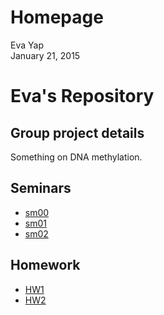 # Homepage
Eva Yap  
January 21, 2015  

Eva's Repository
=========================

Group project details
---------------------
Something on DNA methylation.  

Seminars
--------

- [sm00](https://github.com/STAT540-UBC/zz_yap-shyong-quin_STAT540_2015/testRepo/blob/master/seminars/sem0.md)
- [sm01](https://github.com/STAT540-UBC/zz_yap-shyong-quin_STAT540_2015/blob/master/seminar/sm01)
- [sm02](https://github.com/STAT540-UBC/zz_yap-shyong-quin_STAT540_2015/blob/master/seminars/sem2.md)

Homework
--------

- [HW1](https://github.com/STAT540-UBC/zz_yap-shyong-quin_STAT540_2015/testRepo/blob/master/homework/hw1.md)
- [HW2](https://github.com/STAT540-UBC/zz_yap-shyong-quin_STAT540_2015/testRepo/blob/master/homework/hw1.md)


